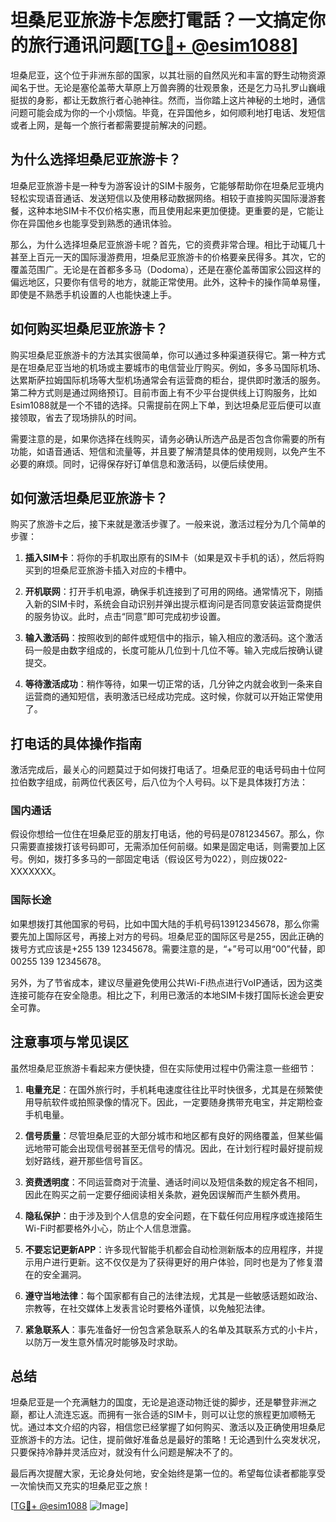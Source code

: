 # 坦桑尼亚旅游卡怎麽打電話？一文搞定你的旅行通讯问题[[TG💪+ @esim1088](https://t.me/s/esim1088)]

坦桑尼亚，这个位于非洲东部的国家，以其壮丽的自然风光和丰富的野生动物资源闻名于世。无论是塞伦盖蒂大草原上万兽奔腾的壮观景象，还是乞力马扎罗山巍峨挺拔的身影，都让无数旅行者心驰神往。然而，当你踏上这片神秘的土地时，通信问题可能会成为你的一个小烦恼。毕竟，在异国他乡，如何顺利地打电话、发短信或者上网，是每一个旅行者都需要提前解决的问题。

## 为什么选择坦桑尼亚旅游卡？

坦桑尼亚旅游卡是一种专为游客设计的SIM卡服务，它能够帮助你在坦桑尼亚境内轻松实现语音通话、发送短信以及使用移动数据网络。相较于直接购买国际漫游套餐，这种本地SIM卡不仅价格实惠，而且使用起来更加便捷。更重要的是，它能让你在异国他乡也能享受到熟悉的通讯体验。

那么，为什么选择坦桑尼亚旅游卡呢？首先，它的资费非常合理。相比于动辄几十甚至上百元一天的国际漫游费用，坦桑尼亚旅游卡的价格要亲民得多。其次，它的覆盖范围广。无论是在首都多多马（Dodoma），还是在塞伦盖蒂国家公园这样的偏远地区，只要你有信号的地方，就能正常使用。此外，这种卡的操作简单易懂，即使是不熟悉手机设置的人也能快速上手。

## 如何购买坦桑尼亚旅游卡？

购买坦桑尼亚旅游卡的方法其实很简单，你可以通过多种渠道获得它。第一种方式是在坦桑尼亚当地的机场或主要城市的电信营业厅购买。例如，多多马国际机场、达累斯萨拉姆国际机场等大型机场通常会有运营商的柜台，提供即时激活的服务。第二种方式则是通过网络预订。目前市面上有不少平台提供线上订购服务，比如Esim1088就是一个不错的选择。只需提前在网上下单，到达坦桑尼亚后便可以直接领取，省去了现场排队的时间。

需要注意的是，如果你选择在线购买，请务必确认所选产品是否包含你需要的所有功能，如语音通话、短信和流量等，并且要了解清楚具体的使用规则，以免产生不必要的麻烦。同时，记得保存好订单信息和激活码，以便后续使用。

## 如何激活坦桑尼亚旅游卡？

购买了旅游卡之后，接下来就是激活步骤了。一般来说，激活过程分为几个简单的步骤：

1. **插入SIM卡**：将你的手机取出原有的SIM卡（如果是双卡手机的话），然后将购买到的坦桑尼亚旅游卡插入对应的卡槽中。
   
2. **开机联网**：打开手机电源，确保手机连接到了可用的网络。通常情况下，刚插入新的SIM卡时，系统会自动识别并弹出提示框询问是否同意安装运营商提供的服务协议。此时，点击“同意”即可完成初步设置。

3. **输入激活码**：按照收到的邮件或短信中的指示，输入相应的激活码。这个激活码一般是由数字组成的，长度可能从几位到十几位不等。输入完成后按确认键提交。

4. **等待激活成功**：稍作等待，如果一切正常的话，几分钟之内就会收到一条来自运营商的通知短信，表明激活已经成功完成。这时候，你就可以开始正常使用了。

## 打电话的具体操作指南

激活完成后，最关心的问题莫过于如何拨打电话了。坦桑尼亚的电话号码由十位阿拉伯数字组成，前两位代表区号，后八位为个人号码。以下是具体拨打方法：

### 国内通话

假设你想给一位住在坦桑尼亚的朋友打电话，他的号码是0781234567。那么，你只需要直接拨打该号码即可，无需添加任何前缀。如果是固定电话，则需要加上区号。例如，拨打多多马的一部固定电话（假设区号为022），则应拨022-XXXXXXX。

### 国际长途

如果想拨打其他国家的号码，比如中国大陆的手机号码13912345678，那么你需要先加上国际区号，再接上对方的号码。坦桑尼亚的国际区号是255，因此正确的拨号方式应该是+255 139 12345678。需要注意的是，“+”号可以用“00”代替，即00255 139 12345678。

另外，为了节省成本，建议尽量避免使用公共Wi-Fi热点进行VoIP通话，因为这类连接可能存在安全隐患。相比之下，利用已激活的本地SIM卡拨打国际长途会更安全可靠。

## 注意事项与常见误区

虽然坦桑尼亚旅游卡看起来方便快捷，但在实际使用过程中仍需注意一些细节：

1. **电量充足**：在国外旅行时，手机耗电速度往往比平时快很多，尤其是在频繁使用导航软件或拍照录像的情况下。因此，一定要随身携带充电宝，并定期检查手机电量。

2. **信号质量**：尽管坦桑尼亚的大部分城市和地区都有良好的网络覆盖，但某些偏远地带可能会出现信号弱甚至无信号的情况。因此，在计划行程时最好提前规划好路线，避开那些信号盲区。

3. **资费透明度**：不同运营商对于流量、通话时间以及短信条数的规定各不相同，因此在购买之前一定要仔细阅读相关条款，避免因误解而产生额外费用。

4. **隐私保护**：由于涉及到个人信息的安全问题，在下载任何应用程序或连接陌生Wi-Fi时都要格外小心，防止个人信息泄露。

5. **不要忘记更新APP**：许多现代智能手机都会自动检测新版本的应用程序，并提示用户进行更新。这不仅仅是为了获得更好的用户体验，同时也是为了修复潜在的安全漏洞。

6. **遵守当地法律**：每个国家都有自己的法律法规，尤其是一些敏感话题如政治、宗教等，在社交媒体上发表言论时要格外谨慎，以免触犯法律。

7. **紧急联系人**：事先准备好一份包含紧急联系人的名单及其联系方式的小卡片，以防万一发生意外情况时能够及时求助。

## 总结

坦桑尼亚是一个充满魅力的国度，无论是追逐动物迁徙的脚步，还是攀登非洲之巅，都让人流连忘返。而拥有一张合适的SIM卡，则可以让您的旅程更加顺畅无忧。通过本文介绍的内容，相信您已经掌握了如何购买、激活以及正确使用坦桑尼亚旅游卡的方法。记住，提前做好准备总是最好的策略！无论遇到什么突发状况，只要保持冷静并灵活应对，就没有什么问题是解决不了的。

最后再次提醒大家，无论身处何地，安全始终是第一位的。希望每位读者都能享受一次愉快而又充实的坦桑尼亚之旅！

[[TG💪+ @esim1088](https://t.me/s/esim1088) ![Image](https://i.postimg.cc/4NQfJmqS/Snipaste-2025-05-13-00-14-12.png)]